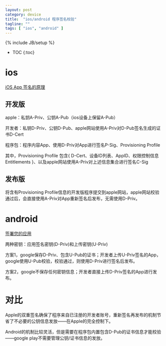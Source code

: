 ```yaml
---
layout: post
category: device
title:  "ios/android 程序签名校验"
tagline: ""
tags: [ "ios", "android" ] 
---
```

{% include JB/setup %}

* TOC
{:toc}

# ios 

[iOS App 签名的原理](http://blog.cnbang.net/tech/3386/)

## 开发版

apple：私钥A-Priv、公钥A-Pub（ios设备上保留A-Pub）

开发者：私钥D-Priv、公钥D-Pub、apple网站使用A-Priv对D-Pub签名生成的证书D-Cert

程序包：程序内容App、使用D-Priv对App进行签名P-Sig、Provisioning Profile

其中，Provisioning Profile 包含{ D-Cert、设备ID列表、AppID、权限控制信息Entitlements }、以及apple网站使用A-Priv对上述信息集合进行签名C-Sig

## 发布版

将含有Provisioning Profile信息的开发版程序提交到apple网站，apple网站校验通过后，会直接使用A-Priv对App重新签名后发布，无需使用D-Priv。

# android

[签署您的应用](https://developer.android.com/studio/publish/app-signing?hl=zh-cn)

两种密钥：应用签名密钥(D-Priv)和上传密钥(U-Priv)

方案1，google保存D-Priv、包含U-Pub的证书；开发者上传U-Priv签名的App，google使用U-Pub校验，校验通过，则使用D-Priv进行签名后发布。

方案2，google不保存任何密钥信息；开发者直接上传D-Priv签名的App进行发布。


# 对比

Apple的双重签名确保了程序来自已注册的开发者账号，重新签名再发布的机制节省了不必要的公钥信息发放——在Apple的完全控制下。

Android的机制比较灵活，但是需要在程序包内置包含D-Pub的证书信息才能校验——google play不需要管理公钥/证书信息的发放。
